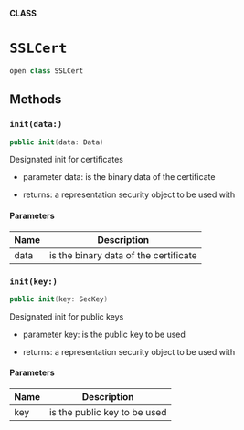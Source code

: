**CLASS**

# `SSLCert`

```swift
open class SSLCert
```

## Methods
### `init(data:)`

```swift
public init(data: Data)
```

Designated init for certificates

- parameter data: is the binary data of the certificate

- returns: a representation security object to be used with

#### Parameters

| Name | Description |
| ---- | ----------- |
| data | is the binary data of the certificate |

### `init(key:)`

```swift
public init(key: SecKey)
```

Designated init for public keys

- parameter key: is the public key to be used

- returns: a representation security object to be used with

#### Parameters

| Name | Description |
| ---- | ----------- |
| key | is the public key to be used |